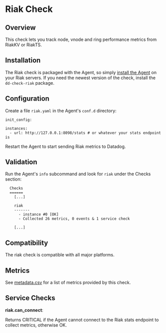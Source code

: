 # Riak Check

## Overview

This check lets you track node, vnode and ring performance metrics from RiakKV or RiakTS.

## Installation

The Riak check is packaged with the Agent, so simply [install the Agent](https://app.datadoghq.com/account/settings#agent) on your Riak servers. If you need the newest version of the check, install the `dd-check-riak` package.

## Configuration

Create a file `riak.yaml` in the Agent's `conf.d` directory:

```
init_config:

instances:
  - url: http://127.0.0.1:8098/stats # or whatever your stats endpoint is
```

Restart the Agent to start sending Riak metrics to Datadog.

## Validation

Run the Agent's `info` subcommand and look for `riak` under the Checks section:

```
  Checks
  ======
    [...]

    riak
    -------
      - instance #0 [OK]
      - Collected 26 metrics, 0 events & 1 service check

    [...]
```

## Compatibility

The riak check is compatible with all major platforms.

## Metrics

See [metadata.csv](https://github.com/DataDog/integrations-core/blob/master/riak/metadata.csv) for a list of metrics provided by this check.

## Service Checks

**riak.can_connect**:

Returns CRITICAL if the Agent cannot connect to the Riak stats endpoint to collect metrics, otherwise OK.
